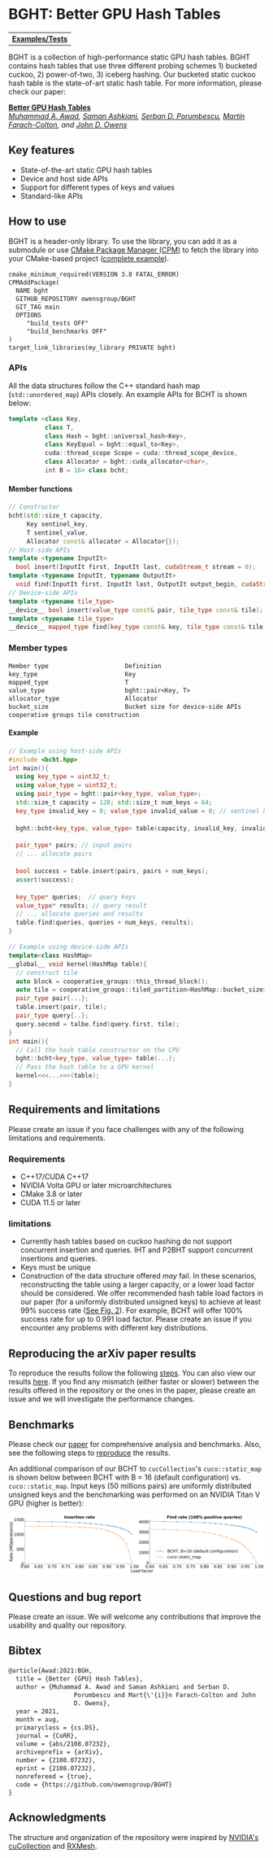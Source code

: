 # BGHT: Better GPU Hash Tables

<table><tr>
<th><b><a href="https://github.com/owensgroup/BGHT/tree/main/test">Examples/Tests</a></b></th>
</tr></table>

BGHT is a collection of high-performance static GPU hash tables. BGHT contains hash tables that use three different probing schemes 1) bucketed cuckoo, 2) power-of-two, 3) iceberg hashing. Our bucketed static cuckoo hash table is the state-of-art static hash table.
For more information, please check our paper:

[**Better GPU Hash Tables**](https://arxiv.org/abs/2108.07232)<br>
*[Muhammad A. Awad](https://maawad.github.io/), [Saman Ashkiani](https://scholar.google.com/citations?user=Z4_ZfiEAAAAJ&hl=en), [Serban D. Porumbescu](https://web.cs.ucdavis.edu/~porumbes/), [Martín Farach-Colton](https://people.cs.rutgers.edu/~farach/), and [John D. Owens](https://www.ece.ucdavis.edu/~jowens/)*

## Key features
* State-of-the-art static GPU hash tables
* Device and host side APIs
* Support for different types of keys and values
* Standard-like APIs

## How to use
BGHT is a header-only library. To use the library, you can add it as a submodule or use [CMake Package Manager (CPM)](https://github.com/cpm-cmake/CPM.cmake) to fetch the library into your CMake-based project ([complete example](/test/CPM)).
```
cmake_minimum_required(VERSION 3.8 FATAL_ERROR)
CPMAddPackage(
  NAME bght
  GITHUB_REPOSITORY owensgroup/BGHT
  GIT_TAG main
  OPTIONS
     "build_tests OFF"
     "build_benchmarks OFF"
)
target_link_libraries(my_library PRIVATE bght)
```

### APIs
All the data structures follow the C++ standard hash map (`std::unordered_map`) APIs closely. An example APIs for BCHT is shown below:
```c++
template <class Key,
          class T,
          class Hash = bght::universal_hash<Key>,
          class KeyEqual = bght::equal_to<Key>,
          cuda::thread_scope Scope = cuda::thread_scope_device,
          class Allocator = bght::cuda_allocator<char>,
          int B = 16> class bcht;
```
#### Member functions
```c++
// Constructor
bcht(std::size_t capacity,
     Key sentinel_key,
     T sentinel_value,
     Allocator const& allocator = Allocator{});
// Host-side APIs
template <typename InputIt>
  bool insert(InputIt first, InputIt last, cudaStream_t stream = 0);
template <typename InputIt, typename OutputIt>
  void find(InputIt first, InputIt last, OutputIt output_begin, cudaStream_t stream = 0);
// Device-side APIs
template <typename tile_type>
__device__ bool insert(value_type const& pair, tile_type const& tile);
template <typename tile_type>
__device__ mapped_type find(key_type const& key, tile_type const& tile);
```
### Member types
```
Member type                     Definition
key_type                        Key
mapped_type                     T
value_type                      bght::pair<Key, T>
allocator_type                  Allocator
bucket_size                     Bucket size for device-side APIs cooperative groups tile construction
```


#### Example
```c++
// Example using host-side APIs
#include <bcht.hpp>
int main(){
  using key_type = uint32_t;
  using value_type = uint32_t;
  using pair_type = bght::pair<key_type, value_type>;
  std::size_t capacity = 128; std::size_t num_keys = 64;
  key_type invalid_key = 0; value_type invalid_value = 0; // sentinel key and value

  bght::bcht<key_type, value_type> table(capacity, invalid_key, invalid_value); //ctor

  pair_type* pairs; // input pairs
  // ... allocate pairs

  bool success = table.insert(pairs, pairs + num_keys);
  assert(success);

  key_type* queries;  // query keys
  value_type* results; // query result
  // ... allocate queries and results
  table.find(queries, queries + num_keys, results);
}

```
```c++
// Example using device-side APIs
template<class HashMap>
__global__ void kernel(HashMap table){
  // construct tile
  auto block = cooperative_groups::this_thread_block();
  auto tile = cooperative_groups::tiled_partition<HashMap::bucket_size>(block);
  pair_type pair{...};
  table.insert(pair, tile);
  pair_type query{..};
  query.second = talbe.find(query.first, tile);
}
int main(){
  // Call the hash table constructor on the CPU
  bght::bcht<key_type, value_type> table(...);
  // Pass the hash table to a GPU kernel
  kernel<<<...>>>(table);
}
```

## Requirements and limitations
Please create an issue if you face challenges with any of the following limitations and requirements.
### Requirements
* C++17/CUDA C++17
* NVIDIA Volta GPU or later microarchitectures
* CMake 3.8 or later
* CUDA 11.5 or later

### limitations
* Currently hash tables based on cuckoo hashing do not support concurrent insertion and queries. IHT and P2BHT support concurrent insertions and queries.
* Keys must be unique
* Construction of the data structure offered *may* fail. In these scenarios, reconstructing the table using a larger capacity, or a lower load factor should be considered. We offer recommended hash table load factors in our paper (for a uniformly distributed unsigned keys) to achieve at least 99% success rate ([See Fig. 2](https://arxiv.org/abs/2108.07232)). For example, BCHT will offer 100% success rate for up to 0.991 load factor. Please create an issue if you encounter any problems with different key distributions.

## Reproducing the arXiv paper results
To reproduce the results follow the following [steps](reproduce.md). You can also view our results [here](./results.md). If you find any mismatch (either faster or slower) between the results offered in the repository or the ones in the paper, please create an issue and we will investigate the performance changes.

## Benchmarks
Please check our [paper](https://arxiv.org/abs/2108.07232) for comprehensive analysis and benchmarks. Also, see the following steps to [reproduce](reproduce.md) the results.

An additional comparison of our BCHT to `cucCollection`'s `cuco::static_map` is shown below between BCHT with B = 16 (default configuration) vs. `cuco::static_map`. Input keys (50 millions pairs) are uniformly distributed unsigned keys and the benchmarking was performed on an NVIDIA Titan V GPU (higher is better):

![](/figs/arxiv/NVIDIA-TITAN-V/bcht_vs_cuco.svg)

## Questions and bug report
Please create an issue. We will welcome any contributions that improve the usability and quality our repository.

## Bibtex
```
@article{Awad:2021:BGH,
  title = {Better {GPU} Hash Tables},
  author = {Muhammad A. Awad and Saman Ashkiani and Serban D.
                  Porumbescu and Mart{\'{i}}n Farach-Colton and John
                  D. Owens},
  year = 2021,
  month = aug,
  primaryclass = {cs.DS},
  journal = {CoRR},
  volume = {abs/2108.07232},
  archiveprefix = {arXiv},
  number = {2108.07232},
  eprint = {2108.07232},
  nonrefereed = {true},
  code = {https://github.com/owensgroup/BGHT}
}
```

## Acknowledgments

The structure and organization of the repository were inspired by [NVIDIA's cuCollection](https://github.com/nviDIA/cuCollections/) and [RXMesh](https://github.com/owensgroup/RXMesh).
